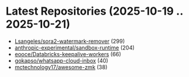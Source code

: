 # Latest Repositories (2025-10-19 .. 2025-10-21)

- [Lsangeles/sora2-watermark-remover](https://github.com/Lsangeles/sora2-watermark-remover) (299)
- [anthropic-experimental/sandbox-runtime](https://github.com/anthropic-experimental/sandbox-runtime) (204)
- [eooce/Databricks-keepalive-workers](https://github.com/eooce/Databricks-keepalive-workers) (66)
- [gokapso/whatsapp-cloud-inbox](https://github.com/gokapso/whatsapp-cloud-inbox) (40)
- [mctechnology17/awesome-zmk](https://github.com/mctechnology17/awesome-zmk) (38)
